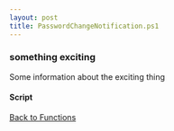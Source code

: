 ```yaml
---
layout: post
title: PasswordChangeNotification.ps1
---
```


### something exciting

Some information about the exciting thing

#### Script

<script src="https://gist-it.appspot.com/github.com/BanterBoy/scripts-blog/blob/master/PowerShell/functions/exchange/PasswordChangeNotification.ps1"></script>

<a href="/menu/_pages/functions.html">Back to Functions</a>
